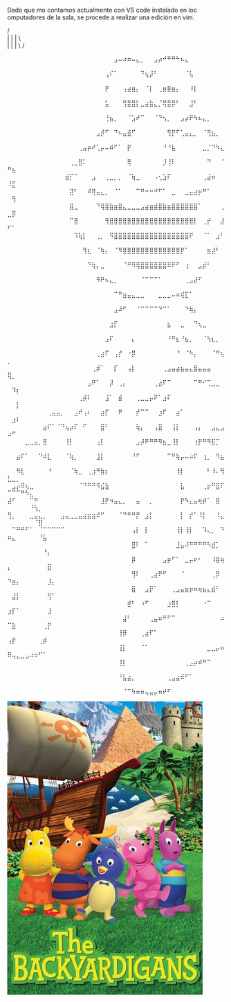 Dado que mo contamos actualmente con VS code instalado en loc omputadores de la sala, se procede a realizar una edición en vim.


 / \
| | |
 \ \
| | |
 \ /

 ⠀⠀⠀⠀⠀⠀⠀⠀⠀⠀⠀⠀⠀⠀⠀⠀⠀⠀⠀⠀⠀⠀⠀⠀⣠⠤⠴⠶⠤⣄⡀⠀⠀⣠⡴⠚⠛⠛⠓⠦⣄⠀⠀⠀⠀⠀⠀⠀⠀⠀⠀⠀⠀⠀⠀⠀⠀⠀⠀⠀
⠀⠀⠀⠀⠀⠀⠀⠀⠀⠀⠀⠀⠀⠀⠀⠀⠀⠀⠀⠀⠀⠀⢠⠎⠁⠀⠀⠀⠀⠀⠙⢦⡼⠃⠀⠀⠀⠀⠀⠀⠈⢧⠀⠀⠀⠀⠀⠀⠀⠀⠀⠀⠀⠀⠀⠀⠀⠀⠀⠀
⠀⠀⠀⠀⠀⠀⠀⠀⠀⠀⠀⠀⠀⠀⠀⠀⠀⠀⠀⠀⠀⠀⡟⠀⠀⠀⢠⣴⣶⡄⠀⠈⡇⠀⢀⣶⣿⣶⡄⠀⠀⠸⡇⠀⠀⠀⠀⠀⠀⠀⠀⠀⠀⠀⠀⠀⠀⠀⠀⠀
⠀⠀⠀⠀⠀⠀⠀⠀⠀⠀⠀⠀⠀⠀⠀⠀⠀⠀⠀⠀⠀⠀⣧⠀⠀⠀⢻⣿⣿⡇⣀⣴⣷⣄⡈⢿⣿⡿⠃⠀⠀⣸⠃⠀⠀⠀⠀⠀⠀⠀⠀⠀⠀⠀⠀⠀⠀⠀⠀⠀
⠀⠀⠀⠀⠀⠀⠀⠀⠀⠀⠀⠀⠀⠀⠀⠀⠀⠀⠀⠀⠀⠀⢘⣦⡀⠀⠀⠈⣡⠞⠉⠀⠀⠈⠙⢢⡀⠀⠀⣠⡴⠟⠳⠦⣄⡀⠀⠀⠀⠀⠀⠀⠀⠀⠀⠀⠀⠀⠀⠀
⠀⠀⠀⠀⠀⠀⠀⠀⠀⠀⠀⠀⠀⠀⠀⠀⠀⠀⠀⠀⣠⡾⠋⠀⠙⠦⣤⣾⠋⠀⠀⠀⠀⠀⠀⠀⢻⡟⠋⢁⣤⣄⡀⠀⠈⢻⣦⡀⠀⠀⠀⠀⠀⠀⠀⠀⠀⠀⠀⠀
⠀⠀⠀⠀⠀⠀⠀⠀⠀⠀⠀⠀⠀⠀⠀⠀⢀⣤⡶⠞⢁⡤⠤⠾⠋⠁⠀⡟⠀⠀⠀⠀⠀⠀⠀⠘⠘⣧⠀⠀⠀⠀⠀⠀⣀⡈⠙⠳⣄⠀⠀⠀⠀⠀⠀⠀⠀⠀⠀⠀
⠀⠀⠀⠀⠀⠀⠀⠀⠀⠀⠀⠀⠀⠀⢀⣀⣿⠅⠀⠀⠀⠀⠀⠀⠀⠀⠀⢿⠀⠀⠀⠀⠀⠀⠀⡸⢸⠇⠀⠀⠀⠀⠀⠀⠀⠙⠀⠀⠈⠛⣦⠀⠀⠀⠀⠀⠀⠀⠀⠀
⠀⠀⠀⠀⠀⠀⠀⠀⠀⠀⠀⠀⠀⣾⡋⠉⠀⠀⠀⣠⠀⠀⢀⣀⡀⡀⠀⠈⢷⣀⠀⠀⠀⠠⢂⣱⠏⠀⠀⠀⠀⠀⠀⠀⢀⣼⠶⠀⠀⠸⣏⠀⠀⠀⠀⠀⠀⠀⠀⠀
⠀⠀⠀⠀⠀⠀⠀⠀⠀⠀⠀⠀⠀⠀⣽⠃⠀⠀⠾⢿⣤⣄⡀⠀⠈⠁⠀⠀⠀⠉⠛⠒⠒⠚⠋⠁⠀⣀⠀⠀⣀⣤⣴⡶⠛⠁⠀⠀⠀⠀⢻⠀⠀⠀⠀⠀⠀⠀⠀⠀
⠀⠀⠀⠀⠀⠀⠀⠀⠀⠀⠀⠀⠀⠀⣿⣀⠀⠀⠀⠀⠙⢿⣿⣷⣶⣿⣄⣀⣀⣀⣠⣴⣶⣾⣿⣷⣶⣿⣿⣿⣿⣿⣿⠁⠀⠀⠀⠀⢀⣀⡿⠀⠀⠀⠀⠀⠀⠀⠀⠀
⠀⠀⠀⠀⠀⠀⠀⠀⠀⠀⠀⠀⠀⠀⠉⣿⠀⠀⠀⠀⠀⠀⢻⣿⣿⣿⣿⣿⣿⣿⣿⣿⣿⣿⣿⣿⣿⣿⣿⣿⣿⣿⡇⠀⢀⡞⠀⠀⣼⠋⠁⠀⠀⠀⠀⠀⠀⠀⠀⠀
⠀⠀⠀⠀⠀⠀⠀⠀⠀⠀⠀⠀⠀⠀⠀⠹⢷⡇⠀⠀⢀⡀⠀⠻⣿⣿⣿⣿⣿⣿⣿⣿⣿⣿⣿⣿⣿⣿⣿⣿⣿⠟⠀⠀⠈⠁⠀⣰⠃⠀⠀⠀⠀⠀⠀⠀⠀⠀⠀⠀
⠀⠀⠀⠀⠀⠀⠀⠀⠀⠀⠀⠀⠀⠀⠀⠀⠀⢻⣆⠀⠈⢷⡄⠀⠈⠻⣿⣿⣿⣿⣿⣿⣿⣿⣿⣿⣿⣿⣿⡟⠁⠀⠀⠀⠀⣶⣼⠃⠀⠀⠀⠀⠀⠀⠀⠀⠀⠀⠀⠀
⠀⠀⠀⠀⠀⠀⠀⠀⠀⠀⠀⠀⠀⠀⠀⠀⠀⠀⠙⢷⡄⣀⠀⠀⠀⠀⠈⠛⠻⢿⣿⣿⣿⣿⣿⣿⠿⠟⠋⠀⢰⠀⠀⣠⡾⠃⠀⠀⠀⠀⠀⠀⠀⠀⠀⠀⠀⠀⠀⠀
⠀⠀⠀⠀⠀⠀⠀⠀⠀⠀⠀⠀⠀⠀⠀⠀⠀⠀⠀⠀⠻⠟⠦⣄⡀⠀⠀⠀⠀⠀⠈⠉⠉⠉⠁⠀⠀⠀⠀⠀⢀⣠⡼⠋⠀⠀⠀⠀⠀⠀⠀⠀⠀⠀⠀⠀⠀⠀⠀⠀
⠀⠀⠀⠀⠀⠀⠀⠀⠀⠀⠀⠀⠀⠀⠀⠀⠀⠀⠀⠀⠀⠀⠀⠀⠉⠛⣶⣤⣄⣀⣀⠀⠀⠀⣀⣀⣀⠤⠶⢾⣏⠁⠀⠀⠀⠀⠀⠀⠀⠀⠀⠀⠀⠀⠀⠀⠀⠀⠀⠀
⠀⠀⠀⠀⠀⠀⠀⠀⠀⠀⠀⠀⠀⠀⠀⠀⠀⠀⠀⠀⠀⠀⠀⠀⣠⠼⠋⠀⠀⠈⠉⠉⠉⠉⠙⠉⠁⠀⠀⠀⠙⢷⡄⠀⠀⠀⠀⠀⠀⠀⠀⠀⠀⠀⠀⠀⠀⠀⠀⠀
⠀⠀⠀⠀⠀⠀⠀⠀⠀⠀⠀⠀⠀⠀⠀⠀⠀⠀⠀⠀⠀⠀⠀⣰⡏⠀⠀⠀⠀⠀⠀⠀⠀⠀⠀⠀⣦⠀⠀⣀⠀⠀⠙⢦⣀⠀⠀⠀⠀⠀⠀⠀⠀⠀⠀⠀⠀⠀⠀⠀
⠀⠀⠀⠀⠀⠀⠀⠀⠀⠀⠀⠀⠀⠀⠀⠀⠀⠀⠀⠀⠀⠀⣠⠏⠀⠀⠀⠀⡄⠀⠀⠀⠀⠀⠀⠀⠘⠛⣆⠘⣦⡀⠀⠀⠈⢳⣆⡀⠀⠀⠀⠀⠀⠀⠀⠀⠀⠀⠀⠀
⠀⠀⠀⠀⠀⠀⠀⠀⠀⠀⠀⠀⠀⠀⠀⠀⠀⠀⠀⠀⢀⣴⠏⠀⢠⡞⠀⠐⡿⠀⠀⠀⠀⠀⠀⠀⠀⠀⠘⠀⠈⠳⡄⠀⠀⠀⠈⠛⢦⡀⠀⠀⠀⠀⠀⠀⠀⠀⠀⠀
⠀⠀⠀⠀⠀⠀⠀⠀⠀⠀⠀⠀⠀⠀⠀⠀⠀⠀⠀⢀⡾⠁⠀⠀⡏⠀⠀⢠⡇⠀⠀⠀⠀⠀⠀⢀⣠⣤⣴⣦⣤⣄⣿⣤⣤⣤⠀⠀⠀⢿⡀⠀⠀⠀⠀⠀⠀⠀⠀⠀
⠀⠀⠀⠀⠀⠀⠀⠀⠀⠀⠀⠀⠀⠀⠀⠀⠀⠀⣠⠟⠁⠀⠀⡼⠀⢀⡄⠀⠀⠀⠀⠀⠀⢀⣴⠏⠉⠀⠀⠀⠀⠀⠉⠛⠊⢉⣀⣀⠀⠀⠹⡆⠀⠀⠀⠀⠀⠀⠀⠀
⠀⠀⠀⠀⠀⠀⠀⠀⠀⠀⠀⠀⠀⠀⠀⠀⢀⡾⠇⠀⠀⠀⣸⠁⠀⣾⠀⠀⠀⢀⣀⣀⡤⠟⠁⣰⠏⠀⠀⠀⠀⠀⠀⠀⠀⠀⠀⠀⠀⠀⠀⡇⠀⠀⠀⠀⠀⠀⠀⠀
⠀⠀⠀⠀⠀⠀⠀⠀⠀⢀⣤⣤⡀⠀⠀⣠⠞⢠⠆⠀⠀⣴⡏⠀⠀⠟⠀⠀⠀⡞⠉⠉⠀⠀⣰⠏⠀⠀⣴⠁⠀⠀⠀⠀⠀⠀⠀⠀⠀⠀⣰⠇⠀⠀⠀⠀⠀⠀⠀⠀
⠀⠀⠀⠀⠀⠀⠀⠀⣴⠏⠁⠈⠙⢦⡴⠏⠀⠋⠀⠀⠀⣿⠃⠀⠀⠀⠀⠀⠀⢷⡄⠀⠀⢠⣿⠀⠀⢸⡇⠀⠀⠀⢠⡄⠀⠀⣠⣄⣠⠴⠋⠀⠀⠀⠀⠀⠀⠀⠀⠀
⠀⠀⠀⠀⣀⣀⣤⡀⣿⠀⠀⠀⠀⢸⡇⠀⠀⠀⠀⠀⢠⡇⠀⠀⠀⠀⠀⠀⠀⣠⡼⠟⠛⠛⠻⣦⣀⢸⡇⠀⠀⠀⢰⡟⠛⠻⣯⡉⠀⠀⠀⠀⠀⠀⠀⠀⠀⠀⠀⠀
⠀⠀⣴⠏⠁⠀⠀⠙⠾⣇⠀⠀⠀⠈⢷⡀⠀⠀⠀⠀⣸⡇⠀⠀⠀⠀⠀⠀⠘⠋⠀⠀⠀⠀⠀⠀⠉⠛⢷⡤⠤⠴⠏⠀⢰⡀⠀⠻⣦⠀⠀⠀⠀⠀⠀⠀⠀⠀⠀⠀
⠀⠀⠻⣇⠀⠀⠀⠀⠀⠘⠀⠀⠀⠀⠈⢷⣀⠀⢀⣰⠛⣷⡆⠀⠀⠀⠀⠀⠀⠀⠀⠀⠀⠀⠀⠀⠀⠀⢸⡇⠀⠀⠀⠀⠀⠃⠸⠄⢻⣃⣀⡀⠀⠀⠀⠀⠀⠀⠀⠀
⠀⣠⡴⠿⢦⣀⠀⠀⠀⠀⠀⠀⠀⠀⠀⠀⠈⠙⠛⠛⠻⣮⣷⠀⠀⠀⠀⠀⠀⠀⠀⠀⠀⠀⠀⠀⠀⠀⠀⣧⠀⠀⠀⠀⢀⡶⠛⣿⠏⠉⠉⠉⠛⠳⣄⠀⠀⠀⠀⠀
⣼⠋⠀⠀⠀⠉⠛⠀⠀⠀⠀⠀⠀⠀⠀⠀⠀⠀⠀⠀⠀⣸⡟⠲⣤⣄⡀⠀⠀⣤⠀⠀⡀⠀⠀⠀⠀⠀⠀⡟⠳⣄⣤⢶⡾⠁⠀⣿⠀⠀⠀⠀⠀⠀⠘⢳⡀⠀⠀⠀
⢻⡀⠀⠀⠀⣀⣤⣄⡀⠀⠀⠀⣠⣤⣀⣀⣤⣴⣶⣶⠾⠋⠀⠀⠀⠈⠙⠛⠛⡟⠀⣰⡇⠀⠀⠀⠀⠀⠀⡇⠀⡞⠁⠸⡇⠀⠀⠸⣄⠀⠀⠀⠀⠀⠀⠈⣿⠀⠀⠀
⠀⠉⠛⠛⠋⠁⠀⠈⠉⠉⠉⠉⠉⠀⠀⠀⠀⠀⠀⠀⠀⠀⠀⠀⠀⠀⠀⠀⢠⡇⠀⡇⠀⠀⠀⠀⠀⠀⢸⡇⢸⡇⠀⠀⠹⢄⡀⠀⠙⠶⣄⠀⠀⠀⠀⠀⠘⣧⠀⠀
⠀⠀⠀⠀⠀⠀⠀⠀⠀⠀⠀⠀⠀⠀⠀⠀⠀⠀⠀⠀⠀⠀⠀⠀⠀⠀⠀⠀⣿⠇⠀⠁⠀⠀⠀⠀⠀⠀⣸⣤⠼⠛⠛⠛⠛⠳⣾⡁⠀⠀⠀⠀⠀⠀⠀⠀⠀⠘⡄⠀
⠀⠀⠀⠀⠀⠀⠀⠀⠀⠀⠀⠀⠀⠀⠀⠀⠀⠀⠀⠀⠀⠀⠀⠀⠀⠀⠀⠀⡿⠀⠀⠀⠀⠀⠀⣠⡶⠋⠁⠀⣀⡤⠖⠂⠀⠀⠸⣿⢶⡄⠀⠀⠀⠀⠀⠀⠀⠀⣿⠀
⠀⠀⠀⠀⠀⠀⠀⠀⠀⠀⠀⠀⠀⠀⠀⠀⠀⠀⠀⠀⠀⠀⠀⠀⠀⠀⠀⠀⢻⠇⠀⠀⢀⣴⠟⠋⠀⠀⠀⠈⠀⠀⠀⠀⠀⠀⢀⡿⠀⠙⣶⡄⠀⠀⠀⠀⠀⠀⣸⡄
⠀⠀⠀⠀⠀⠀⠀⠀⠀⠀⠀⠀⠀⠀⠀⠀⠀⠀⠀⠀⠀⠀⠀⠀⠀⠀⠀⠀⣿⠀⠀⣠⡟⠁⠀⠀⠀⢀⣠⣤⣶⡶⠶⢶⣦⣄⣾⠃⠀⠀⣼⡇⠀⠀⠀⠀⠀⠀⢻⠁
⠀⠀⠀⠀⠀⠀⠀⠀⠀⠀⠀⠀⠀⠀⠀⠀⠀⠀⠀⠀⠀⠀⠀⠀⠀⠀⠀⣾⠃⠀⠰⠋⠀⠀⠀⠀⣰⣿⡇⠀⠀⠀⠀⠀⠐⠉⠀⠀⠀⣰⡏⠁⠀⠀⠀⠀⠀⠀⣸⠀
⠀⠀⠀⠀⠀⠀⠀⠀⠀⠀⠀⠀⠀⠀⠀⠀⠀⠀⠀⠀⠀⠀⠀⠀⠀⠀⣼⠃⠀⠀⠀⠀⢀⣤⠶⠛⠋⠉⠀⠀⠀⠀⠀⠀⠀⠀⠀⠀⠴⠉⣷⠀⠀⠀⠀⠀⠀⢀⡟⠀
⠀⠀⠀⠀⠀⠀⠀⠀⠀⠀⠀⠀⠀⠀⠀⠀⠀⠀⠀⠀⠀⠀⠀⠀⠀⢸⡿⠀⠀⠀⢀⣴⠏⠁⠀⠀⠀⠀⠀⠀⠀⠀⠀⠀⠀⠀⠀⠀⠀⢠⡟⠀⠀⠀⠀⠀⢀⡾⠀⠀
⠀⠀⠀⠀⠀⠀⠀⠀⠀⠀⠀⠀⠀⠀⠀⠀⠀⠀⠀⠀⠀⠀⠀⠀⠀⢸⡇⠀⠀⠀⠈⠁⠀⠀⠀⠀⠀⠀⠀⠀⠀⠀⠀⠀⠀⣀⣀⡤⠶⠿⢤⣄⣀⣠⠴⠶⠋⠁⠀⠀
⠀⠀⠀⠀⠀⠀⠀⠀⠀⠀⠀⠀⠀⠀⠀⠀⠀⠀⠀⠀⠀⠀⠀⠀⠀⢸⡇⠀⠀⠀⠀⠀⠀⠀⠀⠀⠀⠀⠀⠀⢀⣠⡴⠾⠛⠉⠀⠀⠀⠀⠀⠀⠀⠀⠀⠀⠀⠀⠀⠀
⠀⠀⠀⠀⠀⠀⠀⠀⠀⠀⠀⠀⠀⠀⠀⠀⠀⠀⠀⠀⠀⠀⠀⠀⠀⠘⣧⣴⡀⠀⠀⠀⠀⠀⠀⠀⢀⣠⣴⠾⠋⠁⠀⠀⠀⠀⠀⠀⠀⠀⠀⠀⠀⠀⠀⠀⠀⠀⠀⠀
⠀⠀⠀⠀⠀⠀⠀⠀⠀⠀⠀⠀⠀⠀⠀⠀⠀⠀⠀⠀⠀⠀⠀⠀⠀⠀⠈⠉⠳⠶⠶⢤⣤⡤⠶⠞⠋⠀⠀⠀⠀⠀⠀⠀


![Imagen](./Imagenes/backyardigans.jpg)⠀

